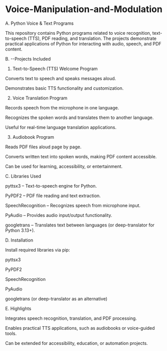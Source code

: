 # Voice-Manipulation-and-Modulation

A. Python Voice & Text Programs

This repository contains Python programs related to voice recognition, text-to-speech (TTS), PDF reading, and translation. The projects demonstrate practical applications of Python for interacting with audio, speech, and PDF content.

B. --Projects Included

1. Text-to-Speech (TTS) Welcome Program

Converts text to speech and speaks messages aloud.

Demonstrates basic TTS functionality and customization.

2. Voice Translation Program

Records speech from the microphone in one language.

Recognizes the spoken words and translates them to another language.

Useful for real-time language translation applications.

3. Audiobook Program

Reads PDF files aloud page by page.

Converts written text into spoken words, making PDF content accessible.

Can be used for learning, accessibility, or entertainment.

C. Libraries Used

pyttsx3 – Text-to-speech engine for Python.

PyPDF2 – PDF file reading and text extraction.

SpeechRecognition – Recognizes speech from microphone input.

PyAudio – Provides audio input/output functionality.

googletrans – Translates text between languages (or deep-translator for Python 3.13+).

D. Installation

Install required libraries via pip:

pyttsx3

PyPDF2

SpeechRecognition

PyAudio

googletrans (or deep-translator as an alternative)

E. Highlights

Integrates speech recognition, translation, and PDF processing.

Enables practical TTS applications, such as audiobooks or voice-guided tools.

Can be extended for accessibility, education, or automation projects.
